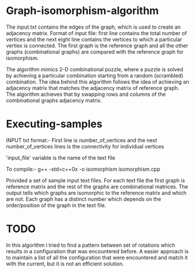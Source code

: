 # Graph-isomorphism-algorithm
The input.txt contains the edges of the graph, which is used to create an adjacency matrix. Format of input file: first line 
contains the total number of vertices and the next eight line contains the vertices to which a particular vertiex is connected.
The first graph is the reference graph and all the other graphs (combinational graphs) are compared with the reference graph
for isomorphism.

The algorithm mimics 2-D combinational puzzle, where a puzzle is solved by achieving a particular combination starting from a 
random (scrambled) combination. The idea behind this algorithm follows the idea of achieving an adjacency matrix that matches
the adjacency matrix of reference graph. The algorithm achieves that by swapping rows and columns of the combinational graphs 
adjacency matrix. 


# Executing-samples
INPUT txt format:-
First line is number_of_vertices
and the next number_of_vertices lines is the connectivity for individual vertices

'input_file' variable is the name of the text file

To compile:-
 g++ -std=c++0x  -o isomorphism isomorphism.cpp

Provided a set of sample input text files. For each text file the first graph is reference matrix and the rest of the graphs are combinational matrices.
The output tells which graphs are isomorphic to the reference matrix and which are not.
Each graph has a distinct number which depends on the order/position of the graph in the text file.


# TODO
In this algorithm i tried to find a pattern between set of rotations which results in a configuration that was encountered before. A easier 
approach is to maintain a list of all the configuration that were encountered and match it with the current, but it is not an efficient solution.
